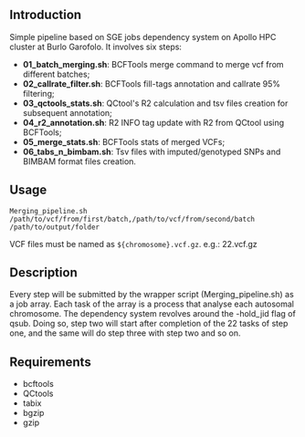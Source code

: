 ## Introduction

Simple pipeline based on SGE jobs dependency system on Apollo HPC cluster at Burlo Garofolo. It involves six steps:
- **01_batch_merging.sh**: BCFTools merge command to merge vcf from different batches;
- **02_callrate_filter.sh**: BCFTools fill-tags annotation and callrate 95% filtering;
- **03_qctools_stats.sh**: QCtool's R2 calculation and tsv files creation for subsequent annotation;
- **04_r2_annotation.sh**: R2 INFO tag update with R2 from QCtool using BCFTools;
- **05_merge_stats.sh**: BCFTools stats of merged VCFs;
- **06_tabs_n_bimbam.sh**: Tsv files with imputed/genotyped SNPs and BIMBAM format files creation.

## Usage

`Merging_pipeline.sh /path/to/vcf/from/first/batch,/path/to/vcf/from/second/batch /path/to/output/folder`

VCF files must be named as `${chromosome}.vcf.gz`. e.g.: 22.vcf.gz

## Description

Every step will be submitted by the wrapper script (Merging_pipeline.sh) as a job array. Each task of the array is a process that analyse each autosomal chromosome. The dependency system revolves around the -hold_jid flag of qsub. Doing so, step two will start after completion of the 22 tasks of step one, and the same will do step three with step two and so on.

## Requirements

- bcftools
- QCtools
- tabix
- bgzip
- gzip
